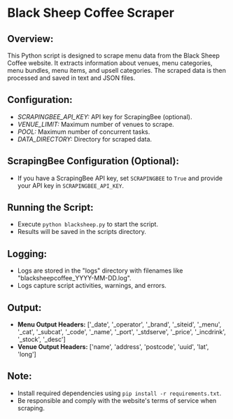 # Black Sheep Coffee Scraper

## Overview:
This Python script is designed to scrape menu data from the Black Sheep Coffee website. It extracts information about venues, menu categories, menu bundles, menu items, and upsell categories. The scraped data is then processed and saved in text and JSON files.

## Configuration:
- *SCRAPINGBEE_API_KEY:* API key for ScrapingBee (optional).
- *VENUE_LIMIT:* Maximum number of venues to scrape.
- *POOL:* Maximum number of concurrent tasks.
- *DATA_DIRECTORY:* Directory for scraped data.

## ScrapingBee Configuration (Optional):
- If you have a ScrapingBee API key, set `SCRAPINGBEE` to `True` and provide your API key in `SCRAPINGBEE_API_KEY`.

## Running the Script:
- Execute `python blacksheep.py` to start the script.
- Results will be saved in the scripts directory.

## Logging:
- Logs are stored in the "logs" directory with filenames like "blacksheepcoffee_YYYY-MM-DD.log".
- Logs capture script activities, warnings, and errors.

## Output:
- **Menu Output Headers:** ['_date', '_operator', '_brand', '_siteid', '_menu', '_cat', '_subcat', '_code', '_name', '_port', '_stdserve', '_price', '_incdrink', '_stock', '_desc']
- **Venue Output Headers:** ['name', 'address', 'postcode', 'uuid', 'lat', 'long']

## Note:
- Install required dependencies using `pip install -r requirements.txt`.
- Be responsible and comply with the website's terms of service when scraping.
